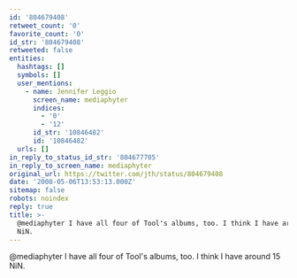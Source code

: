```yaml
---
id: '804679408'
retweet_count: '0'
favorite_count: '0'
id_str: '804679408'
retweeted: false
entities:
  hashtags: []
  symbols: []
  user_mentions:
    - name: Jennifer Leggio
      screen_name: mediaphyter
      indices:
        - '0'
        - '12'
      id_str: '10846482'
      id: '10846482'
  urls: []
in_reply_to_status_id_str: '804677705'
in_reply_to_screen_name: mediaphyter
original_url: https://twitter.com/jth/status/804679408
date: '2008-05-06T13:53:13.000Z'
sitemap: false
robots: noindex
reply: true
title: >-
  @mediaphyter I have all four of Tool's albums, too. I think I have around 15
  NiN.
---
```


@mediaphyter I have all four of Tool's albums, too. I think I have around 15 NiN.